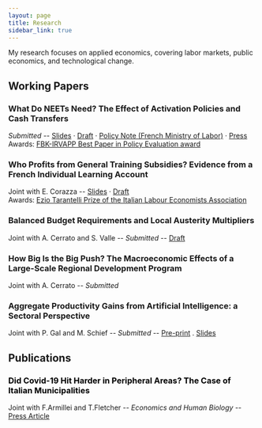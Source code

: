 ```yaml
---
layout: page
title: Research
sidebar_link: true
---
```


<p class="message">
  My research focuses on applied economics, covering labor markets, public economics, and technological change.
</p>

<h2>Working Papers</h2>

<h3>What Do NEETs Need? The Effect of Activation Policies and Cash Transfers</h3>
<p><em>Submitted</em> --  <a href="pdf\slides_job_mkt.pdf">Slides</a> · 
  <a href="pdf\Capture.JPG">Draft</a> · 
  <a href="pdf\DA_evaluation_GJ.pdf">Policy Note (French Ministry of Labor)</a> · 
  <a href="https://www.lesechos.fr/economie-france/social/emploi-les-effets-positifs-de-la-garantie-jeunes-1898043">Press</a><br>
  Awards: <a href="https://magazine.fbk.eu/en/news/the-fbk-irvapp-best-paper-in-public-policy-evaluation-award-2023-goes-to-francesco-filippucci/">FBK-IRVAPP Best Paper in Policy Evaluation award</a>
</p>

<h3>Who Profits from General Training Subsidies? Evidence from a French Individual Learning Account</h3>
<p>Joint with E. Corazza -- 
  <a href="pdf\presentation_chaire_nov2020.pdf">Slides</a> · 
  <a href="pdf\Draft_CPF.pdf">Draft</a> <br>
  Awards: <a href="https://www.aiel.it/Home/Prize_Winners?prize_id=1">Ezio Tarantelli Prize of the Italian Labour Economists Association</a>
</p>

<h3>Balanced Budget Requirements and Local Austerity Multipliers</h3>
<p> Joint with A. Cerrato and S. Valle --
<em>Submitted</em> --  <a href="pdf\draft_austerity.pdf">Draft</a>
</p>

<h3>How Big Is the Big Push? The Macroeconomic Effects of a Large-Scale Regional Development Program</h3>
<p> Joint with A. Cerrato --
 <em>Submitted</em>
</p>

<h3>Aggregate Productivity Gains from Artificial Intelligence: a Sectoral Perspective</h3>
<p> Joint with P. Gal and M. Schief --
 <em>Submitted</em> -- <a href="https://papers.ssrn.com/sol3/papers.cfm?abstract_id=5260318">Pre-print</a> . <a href="pdf\aggregateGainsFromAI (1).pdf">Slides</a>
</p>

<h2>Publications</h2>

<h3><a href="https://www.sciencedirect.com/science/article/pii/S1570677X21000423" style="color: black; text-decoration: none;">Did Covid-19 Hit Harder in Peripheral Areas? The Case of Italian Municipalities</a> </h3>
<p> Joint with F.Armillei and T.Fletcher --
<em>Economics and Human Biology</em> --  <a href="https://www.lavoce.info/archives/69032/dai-dati-comunali-una-mappa-del-rischio-coronavirus/">Press Article</a>
</p>